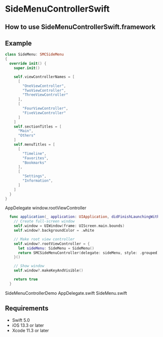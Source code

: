 # SideMenuControllerSwift


## How to use SideMenuControllerSwift.framework

## Example


```SideMenu.swift
class SideMenu: SMCSideMenu
{
  override init() {
    super.init()

    self.viewControllerNames = [
      [
        "OneViewController",
        "TwoViewController",
        "ThreeViewController"
      ],
      [
        "FourViewController",
        "FiveViewController"
      ]
    ]
    self.sectionTitles = [
      "Main",
      "Others"
    ]
    self.menuTitles = [
      [
        "Timeline",
        "Favorites",
        "Bookmarks"
      ],
      [
        "Settings",
        "Information",
      ]
    ]
  }
}
```

AppDelegate  window.rootViewController

```AppDelegate.swift
  func application(_ application: UIApplication, didFinishLaunchingWithOptions launchOptions: [UIApplication.LaunchOptionsKey: Any]?) -> Bool {
    // Create full-screen window
    self.window = UIWindow(frame: UIScreen.main.bounds)
    self.window?.backgroundColor = .white

    // Make root view controller
    self.window?.rootViewController = {
      let sideMenu: SideMenu = SideMenu()
      return SMCSideMenuController(delegate: sideMenu, style: .grouped)
    }()

    // Show window
    self.window?.makeKeyAndVisible()

    return true
  }
```

SideMenuControllerDemo AppDelegate.swift SideMenu.swift


## Requirements

 - Swift 5.0
 - iOS 13.3 or later
 - Xcode 11.3 or later

